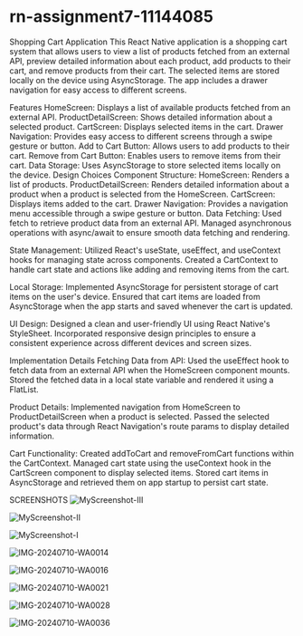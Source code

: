# rn-assignment7-11144085
Shopping Cart Application
This React Native application is a shopping cart system that allows users to view a list of products fetched from an external API, preview detailed information about each product, add products to their cart, and remove products from their cart. The selected items are stored locally on the device using AsyncStorage. The app includes a drawer navigation for easy access to different screens.

Features
HomeScreen: Displays a list of available products fetched from an external API.
ProductDetailScreen: Shows detailed information about a selected product.
CartScreen: Displays selected items in the cart.
Drawer Navigation: Provides easy access to different screens through a swipe gesture or button.
Add to Cart Button: Allows users to add products to their cart.
Remove from Cart Button: Enables users to remove items from their cart.
Data Storage: Uses AsyncStorage to store selected items locally on the device.
Design Choices
Component Structure:
HomeScreen: Renders a list of products.
ProductDetailScreen: Renders detailed information about a product when a product is selected from the HomeScreen.
CartScreen: Displays items added to the cart.
Drawer Navigation: Provides a navigation menu accessible through a swipe gesture or button.
Data Fetching: Used fetch to retrieve product data from an external API. Managed asynchronous operations with async/await to ensure smooth data fetching and rendering.

State Management: Utilized React's useState, useEffect, and useContext hooks for managing state across components. Created a CartContext to handle cart state and actions like adding and removing items from the cart.

Local Storage: Implemented AsyncStorage for persistent storage of cart items on the user's device. Ensured that cart items are loaded from AsyncStorage when the app starts and saved whenever the cart is updated.

UI Design: Designed a clean and user-friendly UI using React Native's StyleSheet. Incorporated responsive design principles to ensure a consistent experience across different devices and screen sizes.

Implementation Details
Fetching Data from API: Used the useEffect hook to fetch data from an external API when the HomeScreen component mounts. Stored the fetched data in a local state variable and rendered it using a FlatList.

Product Details: Implemented navigation from HomeScreen to ProductDetailScreen when a product is selected. Passed the selected product's data through React Navigation's route params to display detailed information.

Cart Functionality: Created addToCart and removeFromCart functions within the CartContext. Managed cart state using the useContext hook in the CartScreen component to display selected items. Stored cart items in AsyncStorage and retrieved them on app startup to persist cart state.

SCREENSHOTS
![MyScreenshot-III](https://github.com/Bansah-Kplorla/rn-assignment7-11144085/assets/170067731/b41f2705-33fd-4192-a76b-1434c5879581)


![MyScreenshot-II](https://github.com/Bansah-Kplorla/rn-assignment7-11144085/assets/170067731/2a48ca4e-f966-4c8b-9beb-17bca0a66fb8)


![MyScreenshot-I](https://github.com/Bansah-Kplorla/rn-assignment7-11144085/assets/170067731/3797525e-ee56-4d35-95ae-9255f152ee2c)

![IMG-20240710-WA0014](https://github.com/Bansah-Kplorla/rn-assignment7-11144085/assets/170067731/99020aa6-2fa9-4ecb-bcb9-dc9037f86616)

![IMG-20240710-WA0016](https://github.com/Bansah-Kplorla/rn-assignment7-11144085/assets/170067731/48896e89-6712-4562-aac3-6bdce573096f)

![IMG-20240710-WA0021](https://github.com/Bansah-Kplorla/rn-assignment7-11144085/assets/170067731/afe3fbf4-b545-4dea-8863-10d895c1aa7f)

![IMG-20240710-WA0028](https://github.com/Bansah-Kplorla/rn-assignment7-11144085/assets/170067731/a5a55a10-e56a-43a7-970f-1fd190945661)

![IMG-20240710-WA0036](https://github.com/Bansah-Kplorla/rn-assignment7-11144085/assets/170067731/05654e0e-51dc-4c0f-ad0c-212f513d2ea0)










